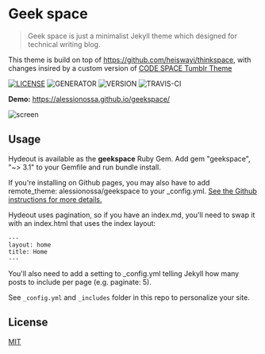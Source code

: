 # Geek space

> Geek space is just a minimalist Jekyll theme which designed for technical writing blog.

This theme is build on top of https://github.com/heiswayi/thinkspace, with changes insired by a custom version of [CODE SPACE Tumblr Theme](https://github.com/doersino/Tumblr-Themes/tree/master/CODE%26SPACE)

[![LICENSE](https://img.shields.io/badge/license-MIT-blue.svg)](LICENSE) ![GENERATOR](https://img.shields.io/badge/made_with-jekyll-blue.svg) ![VERSION](https://img.shields.io/badge/current_version-3.1.1-green.svg) ![TRAVIS-CI](https://travis-ci.org/alessinossa/geekspace.svg?branch=master)

**Demo:** https://alessionossa.github.io/geekspace/

![screen](https://i.imgur.com/s6hI5YU.png)

## Usage

Hydeout is available as the **geekspace** Ruby Gem. Add gem "geekspace", "~> 3.1" to your Gemfile and run bundle install.

If you're installing on Github pages, you may also have to add remote_theme: alessionossa/geekspace to your _config.yml. [See the Github instructions for more details.](https://help.github.com/articles/adding-a-jekyll-theme-to-your-github-pages-site/)

Hydeout uses pagination, so if you have an index.md, you'll need to swap it with an index.html that uses the index layout:

```
---
layout: home
title: Home
---
```

You'll also need to add a setting to _config.yml telling Jekyll how many posts to include per page (e.g. paginate: 5).

See `_config.yml` and `_includes` folder in this repo to personalize your site.

## License

[MIT](LICENSE)
